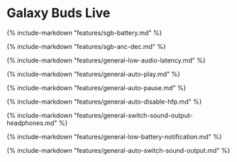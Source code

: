 # Galaxy Buds Live

{%
   include-markdown "features/sgb-battery.md"
%}

{%
   include-markdown "features/sgb-anc-dec.md"
%}

{%
   include-markdown "features/general-low-audio-latency.md"
%}

{%
   include-markdown "features/general-auto-play.md"
%}

{%
   include-markdown "features/general-auto-pause.md"
%}

{%
   include-markdown "features/general-auto-disable-hfp.md"
%}

{%
   include-markdown "features/general-switch-sound-output-headphones.md"
%}

{%
   include-markdown "features/general-low-battery-notification.md"
%}

{%
   include-markdown "features/general-auto-switch-sound-output.md"
%}